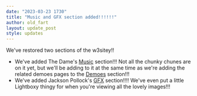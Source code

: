 ```yaml
---
date: "2023-03-23 1730"
title: "Music and GFX section added!!!!!!"
author: old_fart
layout: update_post
style: updates
---
```

We've restored two sections of the w3sitey!!<!--more-->

* We've added The Dame's [Music](../music/) section!!! Not all the chunky chunes are on it yet, but we'll be adding to it at the same time as we're adding the related demoes pages to the [Demoes](../demos/) section!!!
* We've added Jackson Pollock's [GFX](../gfx/) section!!!! We've even put a little Lightboxy thingy for when you're viewing all the lovely images!!!
